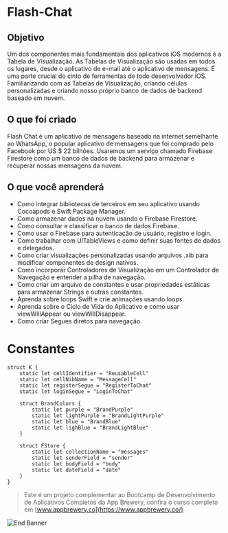 # Flash-Chat

## Objetivo

Um dos componentes mais fundamentais dos aplicativos iOS modernos é a Tabela de Visualização. As Tabelas de Visualização são usadas em todos os lugares, desde o aplicativo de e-mail até o aplicativo de mensagens. É uma parte crucial do cinto de ferramentas de todo desenvolvedor iOS. Familiarizando com as Tabelas de Visualização, criando células personalizadas e criando nosso próprio banco de dados de backend baseado em nuvem.

## O que foi criado

Flash Chat é um aplicativo de mensagens baseado na internet semelhante ao WhatsApp, o popular aplicativo de mensagens que foi comprado pelo Facebook por US $ 22 bilhões. Usaremos um serviço chamado Firebase Firestore como um banco de dados de backend para armazenar e recuperar nossas mensagens da nuvem.

## O que você aprenderá

- Como integrar bibliotecas de terceiros em seu aplicativo usando Cocoapods e Swift Package Manager.
- Como armazenar dados na nuvem usando o Firebase Firestore.
- Como consultar e classificar o banco de dados Firebase.
- Como usar o Firebase para autenticação de usuário, registro e login.
- Como trabalhar com UITableViews e como definir suas fontes de dados e delegados.
- Como criar visualizações personalizadas usando arquivos .xib para modificar componentes de design nativos.
- Como incorporar Controladores de Visualização em um Controlador de Navegação e entender a pilha de navegação.
- Como criar um arquivo de constantes e usar propriedades estáticas para armazenar Strings e outras constantes.
- Aprenda sobre loops Swift e crie animações usando loops.
- Aprenda sobre o Ciclo de Vida do Aplicativo e como usar viewWillAppear ou viewWillDisappear.
- Como criar Segues diretos para navegação.

# Constantes

```
struct K {
    static let cellIdentifier = "ReusableCell"
    static let cellNibName = "MessageCell"
    static let registerSegue = "RegisterToChat"
    static let loginSegue = "LoginToChat"

    struct BrandColors {
        static let purple = "BrandPurple"
        static let lightPurple = "BrandLightPurple"
        static let blue = "BrandBlue"
        static let lighBlue = "BrandLightBlue"
    }

    struct FStore {
        static let collectionName = "messages"
        static let senderField = "sender"
        static let bodyField = "body"
        static let dateField = "date"
    }
}

```

> Este é um projeto complementar ao Bootcamp de Desenvolvimento de Aplicativos Completos da App Brewery, confira o curso completo em [www.appbrewery.co](https://www.appbrewery.co/)

![End Banner](Documentation/readme-end-banner.png)
